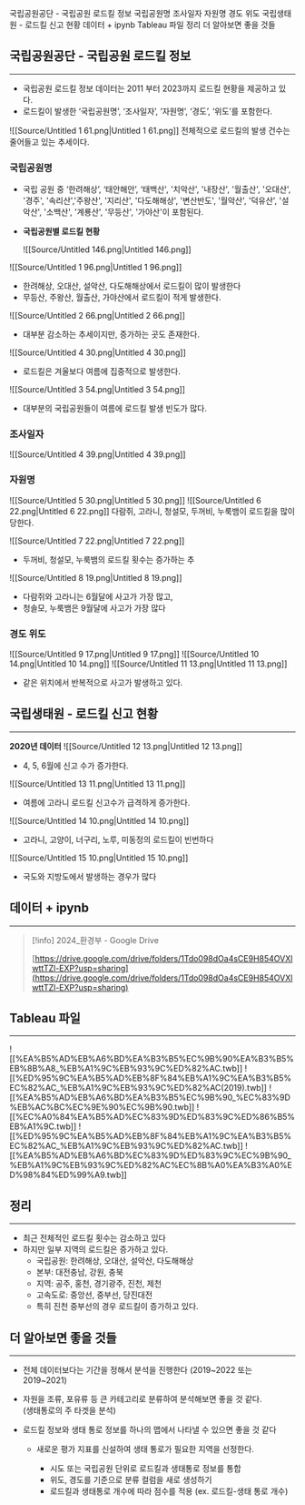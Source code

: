 국립공원공단 - 국립공원 로드킬 정보
국립공원명
조사일자
자원명
경도 위도
국립생태원 - 로드킬 신고 현황
데이터 + ipynb
Tableau 파일
정리
더 알아보면 좋을 것들
## 국립공원공단 - 국립공원 로드킬 정보
---
- 국립공원 로드킬 정보 데이터는 2011 부터 2023까지 로드킬 현황을 제공하고 있다.
- 로드킬이 발생한 ‘국립공원명’, ‘조사일자’, ‘자원명’, ‘경도’, ‘위도’를 포함한다.
  
![[Source/Untitled 1 61.png|Untitled 1 61.png]]
전체적으로 로드킬의 발생 건수는 줄어들고 있는 추세이다.
  
### 국립공원명
- 국립 공원 중 ‘한려해상’, ‘태안해안’, ‘태백산', '치악산', '내장산', '월출산', '오대산', '경주', '속리산','주왕산', '지리산', '다도해해상', '변산반도', '월악산', '덕유산', '설악산', '소백산', '계룡산', '무등산', '가야산'이 포함된다.
  
- **국립공원별 로드킬 현황**
    
    ![[Source/Untitled 146.png|Untitled 146.png]]
    
![[Source/Untitled 1 96.png|Untitled 1 96.png]]
- 한려해상, 오대산, 설악산, 다도해해상에서 로드킬이 많이 발생한다
- 무등산, 주왕산, 월출산, 가야산에서 로드킬이 적게 발생한다.
  
![[Source/Untitled 2 66.png|Untitled 2 66.png]]
- 대부분 감소하는 추세이지만, 증가하는 곳도 존재한다.
  
![[Source/Untitled 4 30.png|Untitled 4 30.png]]
- 로드킬은 겨울보다 여름에 집중적으로 발생한다.
  
![[Source/Untitled 3 54.png|Untitled 3 54.png]]
- 대부분의 국립공원들이 여름에 로드킬 발생 빈도가 많다.
  
### 조사일자
![[Source/Untitled 4 39.png|Untitled 4 39.png]]
  
### 자원명
![[Source/Untitled 5 30.png|Untitled 5 30.png]]
![[Source/Untitled 6 22.png|Untitled 6 22.png]]
다람쥐, 고라니, 청설모, 두꺼비, 누룩뱀이 로드킬을 많이 당한다.
  
![[Source/Untitled 7 22.png|Untitled 7 22.png]]
- 두꺼비, 청설모, 누룩뱀의 로드킬 횟수는 증가하는 추
  
![[Source/Untitled 8 19.png|Untitled 8 19.png]]
- 다람쥐와 고라니는 6월달에 사고가 가장 많고,
- 청솔모, 누룩뱀은 9월달에 사고가 가장 많다
  
### 경도 위도
![[Source/Untitled 9 17.png|Untitled 9 17.png]]
![[Source/Untitled 10 14.png|Untitled 10 14.png]]
![[Source/Untitled 11 13.png|Untitled 11 13.png]]
- 같은 위치에서 반복적으로 사고가 발생하고 있다.
  
## 국립생태원 - 로드킬 신고 현황
---
**2020년 데이터**
![[Source/Untitled 12 13.png|Untitled 12 13.png]]
- 4, 5, 6월에 신고 수가 증가한다.
  
![[Source/Untitled 13 11.png|Untitled 13 11.png]]
- 여름에 고라니 로드킬 신고수가 급격하게 증가한다.
  
![[Source/Untitled 14 10.png|Untitled 14 10.png]]
- 고라니, 고양이, 너구리, 노루, 미동정의 로드킬이 빈번하다
  
![[Source/Untitled 15 10.png|Untitled 15 10.png]]
- 국도와 지방도에서 발생하는 경우가 많다
## 데이터 + ipynb
---

> [!info] 2024_환경부 - Google Drive  
>  
> [https://drive.google.com/drive/folders/1Tdo098dOa4sCE9H854OVXlwttTZl-EXP?usp=sharing](https://drive.google.com/drive/folders/1Tdo098dOa4sCE9H854OVXlwttTZl-EXP?usp=sharing)  
  
  
## Tableau 파일
---
![[%EA%B5%AD%EB%A6%BD%EA%B3%B5%EC%9B%90%EA%B3%B5%EB%8B%A8_%EB%A1%9C%EB%93%9C%ED%82%AC.twb]]
![[%ED%95%9C%EA%B5%AD%EB%8F%84%EB%A1%9C%EA%B3%B5%EC%82%AC_%EB%A1%9C%EB%93%9C%ED%82%AC(2019).twb]]
![[%EA%B5%AD%EB%A6%BD%EA%B3%B5%EC%9B%90_%EC%83%9D%EB%AC%BC%EC%9E%90%EC%9B%90.twb]]
![[%EC%A0%84%EA%B5%AD%EC%83%9D%ED%83%9C%ED%86%B5%EB%A1%9C.twb]]
![[%ED%95%9C%EA%B5%AD%EB%8F%84%EB%A1%9C%EA%B3%B5%EC%82%AC_%EB%A1%9C%EB%93%9C%ED%82%AC.twb]]
![[%EA%B5%AD%EB%A6%BD%EC%83%9D%ED%83%9C%EC%9B%90_%EB%A1%9C%EB%93%9C%ED%82%AC%EC%8B%A0%EA%B3%A0%ED%98%84%ED%99%A9.twb]]
  
## 정리
---
- 최근 전체적인 로드킬 횟수는 감소하고 있다
- 하지만 일부 지역의 로드킬은 증가하고 있다.
    - 국립공원: 한려해상, 오대산, 설악산, 다도해해상
    - 본부: 대전충남, 강원, 충북
    - 지역: 공주, 홍천, 경기광주, 진천, 제천
    - 고속도로: 중앙선, 중부선, 당진대전
    - 특히 진천 중부선의 경우 로드킬이 증가하고 있다.
  
  
## 더 알아보면 좋을 것들
---
- 전체 데이터보다는 기간을 정해서 분석을 진행한다 (2019~2022 또는 2019~2021)
- 자원을 조류, 포유류 등 큰 카테고리로 분류하여 분석해보면 좋을 것 같다.  
    (생태통로의 주 타겟을 분석)  
    
- 로드킬 정보와 생태 통로 정보를 하나의 맵에서 나타낼 수 있으면 좋을 것 같다
    - 새로운 평가 지표를 신설하여 생태 통로가 필요한 지역을 선정한다.
        
        - 시도 또는 국립공원 단위로 로드킬과 생태통로 정보를 통합
        - 위도, 경도를 기준으로 분류 컬럼을 새로 생성하기
        - 로드킬과 생태통로 개수에 따라 점수를 적용 (ex. 로드킬-생태 통로 개수)